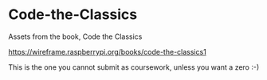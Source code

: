 # Code-the-Classics
Assets from the book, Code the Classics

https://wireframe.raspberrypi.org/books/code-the-classics1

This is the one you cannot submit as coursework, unless you want a zero :-)
